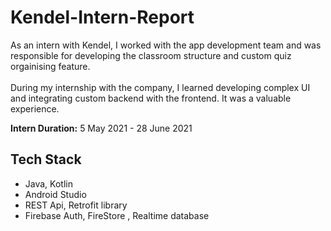 # Kendel-Intern-Report
As an intern with Kendel, I worked with the app development team and was responsible for developing the classroom structure and custom quiz orgainising feature.
<br></br>
During my internship with the company, I learned developing complex UI and integrating custom backend with the frontend. It was a valuable experience.


**Intern Duration:** 5 May 2021 - 28 June 2021

## Tech Stack
-  Java, Kotlin 
-  Android Studio
-  REST Api, Retrofit library 
-  Firebase Auth, FireStore , Realtime database

